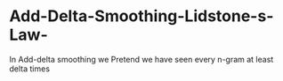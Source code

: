 # Add-Delta-Smoothing-Lidstone-s-Law-
 In Add-delta smoothing we Pretend we have seen every n-gram at least delta times
